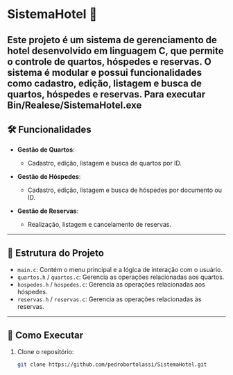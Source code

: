 # SistemaHotel 🏨

Este projeto é um **sistema de gerenciamento de hotel** desenvolvido em linguagem C, que permite o controle de quartos, hóspedes e reservas. O sistema é modular e possui funcionalidades como cadastro, edição, listagem e busca de quartos, hóspedes e reservas.
Para executar Bin/Realese/SistemaHotel.exe
---

## 🛠️ Funcionalidades

- **Gestão de Quartos**:
  - Cadastro, edição, listagem e busca de quartos por ID.
  
- **Gestão de Hóspedes**:
  - Cadastro, edição, listagem e busca de hóspedes por documento ou ID.
  
- **Gestão de Reservas**:
  - Realização, listagem e cancelamento de reservas.

---

## 📂 Estrutura do Projeto

- `main.c`: Contém o menu principal e a lógica de interação com o usuário.
- `quartos.h` / `quartos.c`: Gerencia as operações relacionadas aos quartos.
- `hospedes.h` / `hospedes.c`: Gerencia as operações relacionadas aos hóspedes.
- `reservas.h` / `reservas.c`: Gerencia as operações relacionadas às reservas.

---

## 🚀 Como Executar

1. Clone o repositório:
   ```bash
   git clone https://github.com/pedrobortolassi/SistemaHotel.git
